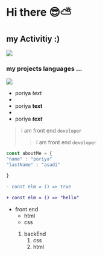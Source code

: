 # Hi there 😎⛅

## my Activitiy :)
<img src="https://github-readme-stats.vercel.app/api?username=poriyaASadi&show_icons=true&theme=dark">

### my projects languages ...
<img src="https://github-readme-stats.vercel.app/api/top-langs/?username=poriyaASadi&hide_progress=true">

- poriya *text*
- 
- poriya **text**
- 
- poriya ___text___

> i am front end `developer`
>> i am front end `developer`

```javascript
const aboutMe = {
"name" : "poriya"
"lastName" : "asadi" 

}
```
```diff
- const elm = () => true

+ const elm = () => "hello" 
```


<ul>
  <li>front end
  <ul>
    <li>html</li>
    <li>css</li>
  </ul>
  </li>
</u>


  1. backEnd
     1. css
     2. html
